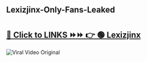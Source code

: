 
 ## Lexizjinx-Only-Fans-Leaked

# <h2><a href="https://clipsfans.com/Lexizjinx&ref=git">🔗 Click to LINKS ⏩⏩ 👉 🟢 Lexizjinx </a></h2>

<a href="https://clipsfans.com/Lexizjinx&ref=git" rel="nofollow" data-target="animated-image.originalLink"><img src="https://i.ibb.co.com/xMMVF88/686577567.gif" alt="Viral Video Original" style="max-width: 100%; display: inline-block;" data-target="animated-image.originalImage"></a>
